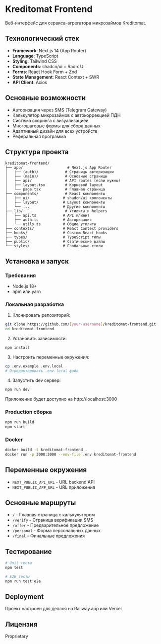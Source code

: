 # Kreditomat Frontend

Веб-интерфейс для сервиса-агрегатора микрозаймов Kreditomat.

## Технологический стек

- **Framework**: Next.js 14 (App Router)
- **Language**: TypeScript
- **Styling**: Tailwind CSS
- **Components**: shadcn/ui + Radix UI
- **Forms**: React Hook Form + Zod
- **State Management**: React Context + SWR
- **API Client**: Axios

## Основные возможности

- Авторизация через SMS (Telegram Gateway)
- Калькулятор микрозаймов с автокоррекцией ПДН
- Система скоринга с визуализацией
- Многошаговые формы для сбора данных
- Адаптивный дизайн для всех устройств
- Реферальная программа

## Структура проекта

```
kreditomat-frontend/
├── app/                    # Next.js App Router
│   ├── (auth)/            # Страницы авторизации
│   ├── (main)/            # Основные страницы
│   ├── api/               # API routes (если нужны)
│   ├── layout.tsx         # Корневой layout
│   └── page.tsx           # Главная страница
├── components/            # React компоненты
│   ├── ui/               # shadcn/ui компоненты
│   ├── layout/           # Layout компоненты
│   └── ...               # Другие компоненты
├── lib/                   # Утилиты и helpers
│   ├── api.ts            # API клиент
│   ├── auth.ts           # Авторизация
│   └── utils.ts          # Общие утилиты
├── contexts/             # React Context providers
├── hooks/                # Custom React hooks
├── types/                # TypeScript типы
├── public/               # Статические файлы
└── styles/               # Глобальные стили
```

## Установка и запуск

### Требования

- Node.js 18+
- npm или yarn

### Локальная разработка

1. Клонировать репозиторий:
```bash
git clone https://github.com/[your-username]/kreditomat-frontend.git
cd kreditomat-frontend
```

2. Установить зависимости:
```bash
npm install
```

3. Настроить переменные окружения:
```bash
cp .env.example .env.local
# Отредактировать .env.local файл
```

4. Запустить dev сервер:
```bash
npm run dev
```

Приложение будет доступно на http://localhost:3000

### Production сборка

```bash
npm run build
npm start
```

### Docker

```bash
docker build -t kreditomat-frontend .
docker run -p 3000:3000 --env-file .env kreditomat-frontend
```

## Переменные окружения

- `NEXT_PUBLIC_API_URL` - URL backend API
- `NEXT_PUBLIC_APP_URL` - URL приложения

## Основные маршруты

- `/` - Главная страница с калькулятором
- `/verify` - Страница верификации SMS
- `/offer` - Предварительное предложение
- `/personal` - Форма персональных данных
- `/final` - Финальные предложения

## Тестирование

```bash
# Unit тесты
npm test

# E2E тесты
npm run test:e2e
```

## Deployment

Проект настроен для деплоя на Railway.app или Vercel

## Лицензия

Proprietary
